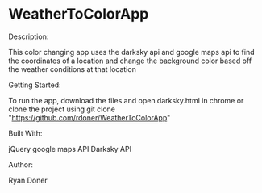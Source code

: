# WeatherToColorApp

Description:

This color changing app uses the darksky api and google maps api to find the coordinates of a location and change the background color based off the weather conditions at that location

Getting Started:

To run the app, download the files and open darksky.html in chrome
or clone the project using git clone "https://github.com/rdoner/WeatherToColorApp"

Built With:

jQuery 
google maps API
Darksky API

Author:

Ryan Doner

